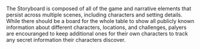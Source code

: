 The Storyboard is composed of all of the game and narrative elements that persist across multiple scenes, including characters and setting details. While there should be a board for the whole table to show all publicly known information about different characters, locations, and challenges, palyers are encouranged to keep additional ones for their own characters to track any secret information their characters discover.
